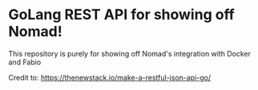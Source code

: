 # GoLang REST API for showing off Nomad!

This repository is purely for showing off Nomad's integration with Docker and Fabio

Credit to: https://thenewstack.io/make-a-restful-json-api-go/